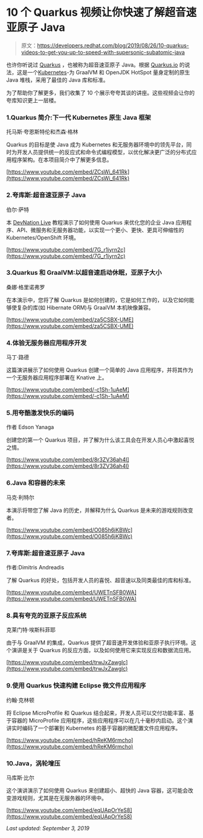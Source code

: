# 10 个 Quarkus 视频让你快速了解超音速亚原子 Java

> 原文：<https://developers.redhat.com/blog/2019/08/26/10-quarkus-videos-to-get-you-up-to-speed-with-supersonic-subatomic-java>

也许你听说过 [Quarkus](https://developers.redhat.com/blog/2019/05/09/create-your-first-quarkus-project-with-eclipse-ide-red-hat-codeready-studio/) ，也被称为超音速亚原子 Java。根据 [Quarkus.io](https://quarkus.io/) 的说法，这是一个[Kubernetes](https://developers.redhat.com/topics/kubernetes/)-为 GraalVM 和 OpenJDK HotSpot 量身定制的原生 Java 堆栈，采用了最佳的 Java 库和标准。

为了帮助你了解更多，我们收集了 10 个展示夸夸其谈的讲座。这些视频会让你的夸库知识更上一层楼。

### 1.Quarkus 简介:下一代 Kubernetes 原生 Java 框架

托马斯·夸恩斯特伦和杰森·格林

Quarkus 的目标是使 Java 成为 Kubernetes 和无服务器环境中的领先平台，同时为开发人员提供统一的反应式和命令式编程模型，以优化解决更广泛的分布式应用程序架构。在本项目简介中了解更多信息。

[https://www.youtube.com/embed/ZCsWi_641Rk](https://www.youtube.com/embed/ZCsWi_641Rk)

### 2.夸库斯:超音速亚原子 Java

伯尔·萨特

本 [DevNation Live](https://developers.redhat.com/devnation/?page=0) 教程演示了如何使用 Quarkus 来优化您的企业 Java 应用程序、API、微服务和无服务器功能，以实现一个更小、更快、更具可伸缩性的 Kubernetes/OpenShift 环境。

[https://www.youtube.com/embed/7G_r1iyrn2c](https://www.youtube.com/embed/7G_r1iyrn2c)

### 3.Quarkus 和 GraalVM:以超音速启动休眠，亚原子大小

桑娜·格里诺弗罗

在本演示中，您将了解 Quarkus 是如何创建的，它是如何工作的，以及它如何能够使复杂的库(如 Hibernate ORM)与 GraalVM 本机映像兼容。

[https://www.youtube.com/embed/za5CSBX-UME](https://www.youtube.com/embed/za5CSBX-UME)

### 4.体验无服务器应用程序开发

马丁·路德

这篇演讲展示了如何使用 Quarkus 创建一个简单的 Java 应用程序，并将其作为一个无服务器应用程序部署在 Knative 上。

[https://www.youtube.com/embed/-c1Sh-1uAeM](https://www.youtube.com/embed/-c1Sh-1uAeM)

### 5.用夸酷激发快乐的编码

作者 Edson Yanaga

创建您的第一个 Quarkus 项目，并了解为什么该工具会在开发人员心中激起喜悦之情。

[https://www.youtube.com/embed/8r3ZV36ah4I](https://www.youtube.com/embed/8r3ZV36ah4I)

### 6.Java 和容器的未来

马克·利特尔

本演示将带您了解 Java 的历史，并解释为什么 Quarkus 是未来的游戏规则改变者。

[https://www.youtube.com/embed/O085h6jKBWc](https://www.youtube.com/embed/O085h6jKBWc)

### 7.夸库斯:超音速亚原子 Java

作者:Dimitris Andreadis

了解 Quarkus 的好处，包括开发人员的喜悦、超音速以及同类最佳的库和标准。

[https://www.youtube.com/embed/UWETnSFB0WA](https://www.youtube.com/embed/UWETnSFB0WA)

### 8.具有夸克的亚原子反应系统

克莱门特·埃斯科菲耶

由于与 GraalVM 的集成，Quarkus 提供了超音速开发体验和亚原子执行环境。这个演讲是关于 Quarkus 的反应方面，以及如何使用它来实现反应和数据流应用。

[https://www.youtube.com/embed/trwJxZawglc](https://www.youtube.com/embed/trwJxZawglc)

### 9.使用 Quarkus 快速构建 Eclipse 微文件应用程序

约翰·克林顿

将 Eclipse MicroProfile 和 Quarkus 结合起来，开发人员可以交付功能丰富、基于容器的 MicroProfile 应用程序，这些应用程序可以在几十毫秒内启动。这个演讲实时编码了一个部署到 Kubernetes 的基于容器的微配置文件应用程序。

[https://www.youtube.com/embed/hReKM6rmcho](https://www.youtube.com/embed/hReKM6rmcho)

### 10.Java，涡轮增压

马库斯·比尔

这个演讲演示了如何使用 Quarkus 来创建超小、超快的 Java 容器，这可能会改变游戏规则，尤其是在无服务器的环境中。

[https://www.youtube.com/embed/eqUApOrYeS8](https://www.youtube.com/embed/eqUApOrYeS8)

*Last updated: September 3, 2019*
